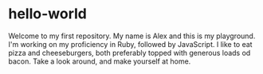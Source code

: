 # hello-world

Welcome to my first repository. My name is Alex and this is my playground. I'm working on my proficiency in Ruby, followed by JavaScript. I like to eat pizza and cheeseburgers, both preferably topped with generous loads od bacon. Take a look around, and make yourself at home.
